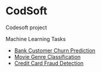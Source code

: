 # CodSoft

Codesoft project

Machine Learning Tasks

- [Bank Customer Churn Prediction](bank-customer-churn-prediction/102-bank-customer-churn-prediction.ipynb)
- [Movie Genre Classification](movie-genre-classification/102-movie-genre-classification.ipynb)
- [Credit Card Fraud Detection](credit-card-fraud/101-credit-card.ipynb)

